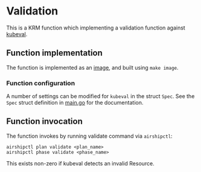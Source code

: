 # Validation

This is a KRM function which implementing a validation function against
[kubeval](https://github.com/instrumenta/kubeval).

## Function implementation

The function is implemented as an [image](image), and built using `make image`.

### Function configuration

A number of settings can be modified for `kubeval` in the struct `Spec`. See
the `Spec` struct definition in [main.go](image/main.go) for the documentation.

## Function invocation

The function invokes by running validate command via `airshipctl`:

    airshipctl plan validate <plan_name>
    airshipctl phase validate <phase_name>

This exists non-zero if kubeval detects an invalid Resource.
